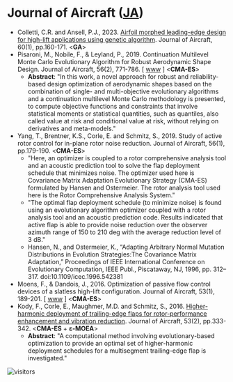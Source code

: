 # Journal of Aircraft ([JA](https://arc.aiaa.org/journal/ja))

* Colletti, C.R. and Ansell, P.J., 2023. [Airfoil morphed leading-edge design for high-lift applications using genetic algorithm](https://arc.aiaa.org/doi/abs/10.2514/1.C036755). Journal of Aircraft, 60(1), pp.160-171. <**GA**>
* Pisaroni, M., Nobile, F., & Leyland, P., 2019. Continuation Multilevel Monte Carlo Evolutionary Algorithm for Robust Aerodynamic Shape Design. Journal of Aircraft, 56(2), 771-786. [ [www](https://infoscience.epfl.ch/lucky-search?index=legacy-id&value=254959) ] <**CMA-ES**>
  * **Abstract**: "In this work, a novel approach for robust and reliability-based design optimization of aerodynamic shapes based on the combination of single- and multi-objective evolutionary algorithms and a continuation multilevel Monte Carlo methodology is presented, to compute objective functions and constraints that involve statistical moments or statistical quantities, such as quantiles, also called value at risk and conditional value at risk, without relying on derivatives and meta-models."
* Yang, T., Brentner, K.S., Corle, E. and Schmitz, S., 2019. Study of active rotor control for in-plane rotor noise reduction. Journal of Aircraft, 56(1), pp.179-190. <**CMA-ES**>
  * "Here, an optimizer is coupled to a rotor comprehensive analysis tool and an acoustic prediction tool to solve the flap deployment schedule that minimizes noise. The optimizer used here is Covariance Matrix Adaptation Evolutionary Strategy (CMA-ES) formulated by Hansen and Ostermeier. The rotor analysis tool used here is the Rotor Comprehensive Analysis System."
  * "The optimal flap deployment schedule (to minimize noise) is found using an evolutionary algorithm optimizer coupled with a rotor analysis tool and an acoustic prediction code. Results indicated that active flap is able to provide noise reduction over the observer azimuth range of 150 to 210 deg with the average reduction level of 3 dB."
  * Hansen, N., and Ostermeier, K., “Adapting Arbitrary Normal Mutation Distributions in Evolution Strategies:The Covariance Matrix Adaptation,” Proceedings of IEEE International Conference on Evolutionary Computation, IEEE Publ., Piscataway, NJ, 1996, pp. 312–317. doi:10.1109/icec.1996.542381
* Moens, F., & Dandois, J., 2016. Optimization of passive flow control devices of a slatless high-lift configuration. Journal of Aircraft, 53(1), 189-201. [ [www](https://arc.aiaa.org/doi/full/10.2514/1.C033294) ] <**CMA-ES**>
* Kody, F., Corle, E., Maughmer, M.D. and Schmitz, S., 2016. [Higher-harmonic deployment of trailing-edge flaps for rotor-performance enhancement and vibration reduction](https://arc.aiaa.org/doi/full/10.2514/1.C033335). Journal of Aircraft, 53(2), pp.333-342. <**CMA-ES** + **ε-MOEA**>
  * **Abstract**: "A computational method involving evolutionary-based optimization to provide an optimal set of higher-harmonic deployment schedules for a multisegment trailing-edge flap is investigated."

![visitors](https://visitor-badge.laobi.icu/badge?page_id=Evolutionary-Intelligence.DistributedEvolutionaryComputation-JA)
